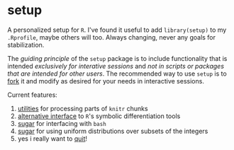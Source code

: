 setup
=====

A personalized setup for `R`.  I've found it useful to add
`library(setup)` to my `.Rprofile`, maybe others will too.  Always
changing, never any goals for stabilization.

The *guiding principle* of the `setup` package is to include
functionality that is intended *exclusively for interative sessions*
and *not in scripts or packages that are intended for other users*.
The recommended way to use `setup` is to
[fork](https://help.github.com/articles/fork-a-repo/) it and modify as
desired for your needs in interactive sessions.  

Current features:

1. [utilities](https://github.com/stevencarlislewalker/setup/blob/master/R/knitrTools.R)
   for processing parts of `knitr` chunks
2. [alternative interface](https://github.com/stevencarlislewalker/setup/blob/master/R/derivatives.R)
   to `R`'s symbolic differentiation tools
3. [sugar](https://github.com/stevencarlislewalker/setup/blob/master/R/term.R)
   for interfacing with `bash`
4. [sugar](https://github.com/stevencarlislewalker/setup/blob/master/R/unifInt.R)
   for using uniform distributions over subsets of the integers
5. yes i really want to
   [quit](https://github.com/stevencarlislewalker/setup/blob/master/R/q.R)!
